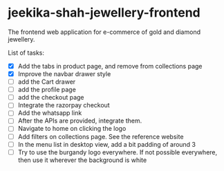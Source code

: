 # jeekika-shah-jewellery-frontend
The frontend web application for e-commerce of gold and diamond jewellery.


List of tasks:

- [x] Add the tabs in product page, and remove from collections page
- [x] Improve the navbar drawer style
- [ ] add the Cart drawer
- [ ] add the profile page
- [ ] add the checkout page
- [ ] Integrate the razorpay checkout
- [ ] Add the whatsapp link
- [ ] After the APIs are provided, integrate them.
- [ ] Navigate to home on clicking the logo
- [ ] Add filters on collections page. See the reference website
- [ ] In the menu list in desktop view, add a bit padding of around 3
- [ ] Try to use the burgandy logo everywhere. If not possible everywhere, then use it wherever the background is white